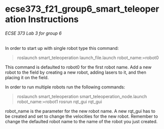 # ecse373_f21_group6_smart_teleoperation Instructions
###### ECSE 373 Lab 3 for group 6

In order to start up with single robot type this command:

> roslaunch smart_teleoperation launch_file.launch robot_name:=robot0

This command is defaulted to robot0 for the first robot name. Add a new robot to the field by creating a new robot, adding lasers to it, and then placing it on the field.

In order to run multiple robots run the following commands:

> roslaunch smart_teleoperation smart_teleoperation_node.launch robot_name:=robot1
> rosrun rqt_gui rqt_gui

robot_name is the parameter for the new robot name. A new rqt_gui has to be created and set to change the velocities for the new robot. Remember to change the defaulted robot name to the name of the robot you just created.
